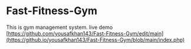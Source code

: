 # Fast-Fitness-Gym
This is gym management system.
live demo [https://github.com/yousafkhan143/Fast-Fitness-Gym/edit/main](https://github.io/yousafkhan143/Fast-Fitness-Gym/blob/main/index.php)
